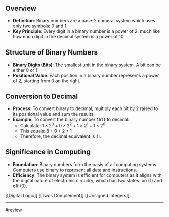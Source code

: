 ## Overview

- **Definition**: Binary numbers are a base-2 numeral system which uses only two symbols: 0 and 1.
- **Key Principle**: Every digit in a binary number is a power of 2, much like how each digit in the decimal system is a power of 10.

## Structure of Binary Numbers

- **Binary Digits (Bits)**: The smallest unit in the binary system. A bit can be either 0 or 1.
- **Positional Value**: Each position in a binary number represents a power of 2, starting from 0 on the right.

## Conversion to Decimal

- **Process**: To convert binary to decimal, multiply each bit by 2 raised to its positional value and sum the results.
- **Example**: To convert the binary number `1011` to decimal:
    - Calculate: $1 \times 2^3 + 0 \times 2^2 + 1 \times 2^1 + 1 \times 2^0$
    - This equals: $8 + 0 + 2 + 1$
    - Therefore, the decimal equivalent is $11$.

## Significance in Computing

- **Foundation**: Binary numbers form the basis of all computing systems. Computers use binary to represent all data and instructions.
- **Efficiency**: The binary system is efficient for computers as it aligns with the digital nature of electronic circuitry, which has two states: on (1) and off (0).

[[Digital Logic]] [[Twos Complement]] [[Unsigned Integers]] 

--- 
#review 